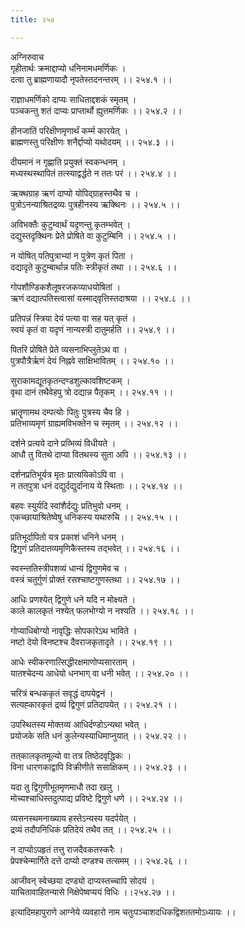 ```yaml
---
title: २५४

---
```

अग्निरुवाच  
गृहीतार्थः क्रमाद्दाप्यो धनिनामधमर्णिकः ।  
दत्वा तु ब्राह्मणायादौ नृपतेस्तदनन्तरम् ।। २५४.१ ।।  
  
राज्ञाधमर्णिको दाप्यः साधिताद्दशकं स्मृतम् ।  
पञ्चकन्तु शतं दाप्यः प्राप्तार्थो ह्युत्तमर्णिकः ।। २५४.२ ।।  
  
हीनजातिं परिक्षीणमृणार्थं कर्म्म कारयेत् ।  
ब्राह्मणस्तु परिक्षीणः शनैर्द्दाप्यो यथोदयम् ।। २५४.३ ।।  
  
दीयमानं न गृह्णाति प्रयुक्तं स्वकन्धनम् ।  
मध्यस्थस्थापितं तत्स्याद्वर्द्धते न ततः परं ।। २५४.४ ।।  
  
ऋक्थग्राह ऋणं दाप्यो योपिद्‌ग्राहस्तथैव च ।  
पुत्रोऽनन्याश्रितद्रव्यः पुत्रहीनस्य ऋक्थिनः ।। २५४.५ ।।  
  
अविभक्तैः कुटुम्वार्थं यदृणन्तु कृतम्भवेत् ।  
दद्युस्तदृक्थिनः प्रेते प्रोषिते वा कुटुम्बिनि ।। २५४.५ ।।  
  
न योषित् पतिपुत्राभ्यां न पुत्रेण कृतं पिता ।  
दद्यादृते कुटुम्बार्थान्न पतिः स्त्रीकृतं तथा ।। २५४.६ ।।  
  
गोपशौण्डिकशैलूषरजकव्याधयोषितां ।  
ऋणं दद्यात्पतिस्त्वासां यस्माद्‌वृत्तिस्तदाश्रया ।। २५४.८ ।।  
  
प्रतिपन्नं स्त्रिया देयं पत्या वा सह यत् कृतं ।  
स्वयं कृतं वा यदृणं नान्यस्त्री दातुमर्हति ।। २५४.९ ।।  
  
पितरि प्रोषिते प्रेते व्यसनाभिप्लुतेऽथ वा ।  
पुत्रपौत्रैर्ऋणं देयं निह्नवे साक्षिभावितम् ।। २५४.१० ।।  
  
सुराकामद्यूतकृतन्दण्डशुल्कावशिष्टकम् ।  
वृथा दानं तथैवेहपु त्रो दद्यान्न पैतृकम् ।। २५४.११ ।।  
  
भ्रातॄणामथ दम्पत्योः पितुः पुत्रस्य चैव हि ।  
प्रतिभाव्यमृणं ग्राह्यमविभक्तेन च स्मृतम् ।। २५४.१२ ।।  
  
दर्शने प्रत्यये दाने प्रव्भिव्यं विधीयते ।  
आधौ तु वितथे दाप्या वितथस्य सुता अपि ।। २५४.१३ ।।  
  
दर्शनप्रतिभूर्यत्र मृतः प्रात्ययिकोऽपि वा ।  
न तत्‌पुत्रा धनं दद्युर्दद्युर्दानाय ये स्थिताः ।। २५४.१४ ।।  
  
बहवः स्युर्यदि स्वांशैर्दद्युः प्रतिभुवो धनम् ।  
एकच्छायाश्रितेष्वेषु धनिकस्य यथारुचि ।। २५४.१५ ।।  
  
प्रतिभूर्दापितो यत्र प्रकाशं धनिने धनम् ।  
द्विगुणं प्रतिदातव्यमृणिकैस्तस्य तद्भवेत् ।। २५४.१६ ।।  
  
स्वस्न्ततिस्त्रीपशव्यं धान्यं द्विगुणमेव च ।  
वस्त्रं चतुर्गुणं प्रोक्तं रसश्चाष्टगुणस्तथा ।। २५४.१७ ।।  
  
आधिः प्रणश्येत् द्विगुणे धने यदि न मोक्ष्यते ।  
काले कालकृतं नश्येत् फलभोग्यो न नश्यति ।। २५४.१८ ।।  
  
गोप्याधिबोग्यो नावृद्धिः सोपकारेऽथ भाविते ।  
नष्टो देयो विनष्टश्च दैवराजकृतादृते ।। २५४.१९ ।।  
  
आधेः स्वीकरणात्सिद्धीरक्षमाणोप्यसारताम् ।  
यातश्चेदन्य आधेयो धनभाग्‌ वा धनी भवेत् ।। २५४.२० ।।  
  
चरित्रं बन्धककृतं सवृद्धं दापयेद्वनं ।  
सत्यह्कारकृतं द्रव्यं द्विगुणं प्रतिदापयेत् ।। २५४.२१ ।।  
  
उपस्थितस्य मोक्तव्य आधिर्दण्डोऽन्यथा भवेत् ।  
प्रयोजके सति धनं कुलेन्यस्याधिमाप्नुयात् ।। २५४.२२ ।।  
  
तत्‌कालकृतमूल्यो वा तत्र तिष्ठेदवृद्धिकः ।  
विना धारणकाद्वापि विक्रीणीते ससाक्षिकम् ।। २५४.२३ ।।  
  
यदा तु द्विगुणीभूतमृणमाधौ तदा खलु ।  
मोच्यश्चाधिस्तदुत्पाद्य प्रविष्टे द्विगुणे धणे ।। २५४.२४ ।।  
  
व्यसनस्थमनाख्याय हस्तेऽन्यस्य यदर्पयेत् ।  
द्रव्यं तदौपनिधिकं प्रतिदेयं तथैव तत् ।। २५४.२५ ।।  
  
न दाप्योऽपहृतं तत्तु राजदैवकतस्करैः ।  
प्रेपश्चेन्मार्गिते दत्ते दाप्यो दण्डश्च तत्समम् ।। २५४.२६ ।।  
  
आजीवन् स्वेच्छया दण्ड्यो दाप्यस्तच्चापि सोदयं ।  
याचितावाहितन्यासे निक्षेपेष्वप्ययं विधिः ।।२५४.२७ ।।  
  
इत्यादिमहापुराणे आग्नेये व्यवहारो नाम चतुःपञ्चाशदधिकद्विशततमोऽध्यायः ।।